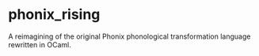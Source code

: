 # phonix_rising
A reimagining of the original Phonix phonological transformation language rewritten in OCaml.
